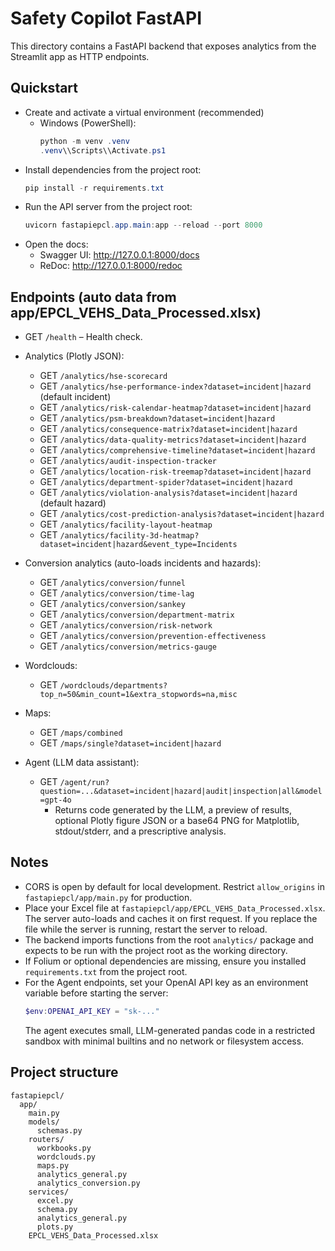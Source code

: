 # Safety Copilot FastAPI

This directory contains a FastAPI backend that exposes analytics from the Streamlit app as HTTP endpoints.

## Quickstart

- Create and activate a virtual environment (recommended)
  - Windows (PowerShell):
    ```powershell
    python -m venv .venv
    .venv\\Scripts\\Activate.ps1
    ```
- Install dependencies from the project root:
  ```powershell
  pip install -r requirements.txt
  ```
- Run the API server from the project root:
  ```powershell
  uvicorn fastapiepcl.app.main:app --reload --port 8000
  ```
- Open the docs:
  - Swagger UI: http://127.0.0.1:8000/docs
  - ReDoc: http://127.0.0.1:8000/redoc

## Endpoints (auto data from app/EPCL_VEHS_Data_Processed.xlsx)

- GET `/health` – Health check.

- Analytics (Plotly JSON):
  - GET `/analytics/hse-scorecard`
  - GET `/analytics/hse-performance-index?dataset=incident|hazard` (default incident)
  - GET `/analytics/risk-calendar-heatmap?dataset=incident|hazard`
  - GET `/analytics/psm-breakdown?dataset=incident|hazard`
  - GET `/analytics/consequence-matrix?dataset=incident|hazard`
  - GET `/analytics/data-quality-metrics?dataset=incident|hazard`
  - GET `/analytics/comprehensive-timeline?dataset=incident|hazard`
  - GET `/analytics/audit-inspection-tracker`
  - GET `/analytics/location-risk-treemap?dataset=incident|hazard`
  - GET `/analytics/department-spider?dataset=incident|hazard`
  - GET `/analytics/violation-analysis?dataset=incident|hazard` (default hazard)
  - GET `/analytics/cost-prediction-analysis?dataset=incident|hazard`
  - GET `/analytics/facility-layout-heatmap`
  - GET `/analytics/facility-3d-heatmap?dataset=incident|hazard&event_type=Incidents`

- Conversion analytics (auto-loads incidents and hazards):
  - GET `/analytics/conversion/funnel`
  - GET `/analytics/conversion/time-lag`
  - GET `/analytics/conversion/sankey`
  - GET `/analytics/conversion/department-matrix`
  - GET `/analytics/conversion/risk-network`
  - GET `/analytics/conversion/prevention-effectiveness`
  - GET `/analytics/conversion/metrics-gauge`

- Wordclouds:
  - GET `/wordclouds/departments?top_n=50&min_count=1&extra_stopwords=na,misc`

- Maps:
  - GET `/maps/combined`
  - GET `/maps/single?dataset=incident|hazard`

- Agent (LLM data assistant):
  - GET `/agent/run?question=...&dataset=incident|hazard|audit|inspection|all&model=gpt-4o`
    - Returns code generated by the LLM, a preview of results, optional Plotly figure JSON or a base64 PNG for Matplotlib, stdout/stderr, and a prescriptive analysis.

## Notes

- CORS is open by default for local development. Restrict `allow_origins` in `fastapiepcl/app/main.py` for production.
- Place your Excel file at `fastapiepcl/app/EPCL_VEHS_Data_Processed.xlsx`. The server auto-loads and caches it on first request. If you replace the file while the server is running, restart the server to reload.
- The backend imports functions from the root `analytics/` package and expects to be run with the project root as the working directory.
- If Folium or optional dependencies are missing, ensure you installed `requirements.txt` from the project root.
- For the Agent endpoints, set your OpenAI API key as an environment variable before starting the server:
  ```powershell
  $env:OPENAI_API_KEY = "sk-..."
  ```
  The agent executes small, LLM-generated pandas code in a restricted sandbox with minimal builtins and no network or filesystem access.

## Project structure

```
fastapiepcl/
  app/
    main.py
    models/
      schemas.py
    routers/
      workbooks.py
      wordclouds.py
      maps.py
      analytics_general.py
      analytics_conversion.py
    services/
      excel.py
      schema.py
      analytics_general.py
      plots.py
    EPCL_VEHS_Data_Processed.xlsx
```

